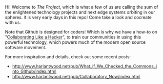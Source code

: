 Hi!  Welcome to _The Project_, which is what a few of us are calling the sum of the enlightened technology projects and next edge systems orbiting in our spheres. It is very early days in this repo! Come take a look and cocreate with us.

Note that Github is designed for coders! Which is why we have a how-to on "[Collaborating Like a Hacker](https://github.com/harlantwood/The_Project/blob/master/Collaborating-Like-a-Hacker.markdown)", to train our communities in using this powerful technology, which powers much of the modern open source software movement. 

For more inspiration and details, check out some recent posts:

* http://www.harlantwood.net/pub/What_if_We_Checked_the_Commons_into_Github/index.html
* http://www.harlantwood.net/pub/Collaboratory_Now/index.html


